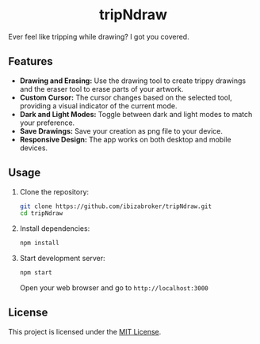 <h1 align="center">
  <br>
    tripNdraw
  <br>
</h1>

Ever feel like tripping while drawing? I got you covered.

## Features

- **Drawing and Erasing:** Use the drawing tool to create trippy drawings and the eraser tool to erase parts of your artwork.
- **Custom Cursor:** The cursor changes based on the selected tool, providing a visual indicator of the current mode.
- **Dark and Light Modes:** Toggle between dark and light modes to match your preference.
- **Save Drawings:** Save your creation as png file to your device.
- **Responsive Design:** The app works on both desktop and mobile devices.

## Usage

1. Clone the repository:

   ```bash
   git clone https://github.com/ibizabroker/tripNdraw.git
   cd tripNdraw
   ```
2. Install dependencies:

    ```bash
    npm install
    ```
3. Start development server:

    ```bash
    npm start
    ```
    Open your web browser and go to `http://localhost:3000`

## License
This project is licensed under the [MIT License](LICENSE).
